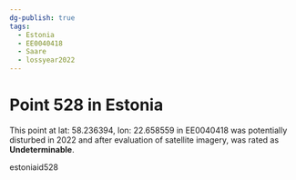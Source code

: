 ```yaml
---
dg-publish: true
tags:
  - Estonia
  - EE0040418
  - Saare
  - lossyear2022
---
```


# Point 528 in Estonia

This point at lat: 58.236394, lon: 22.658559 in EE0040418 was potentially disturbed in 2022 and after evaluation of satellite imagery, was rated as **Undeterminable**.



estoniaid528